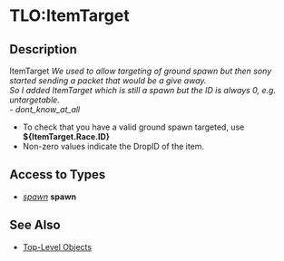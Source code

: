# TLO:ItemTarget

## Description

ItemTarget _We used to allow targeting of ground spawn but then sony started sending a packet that would be a give away._  
_So I added ItemTarget which is still a spawn but the ID is always 0, e.g. untargetable._  
_- dont\_know\_at\_all_

* To check that you have a valid ground spawn targeted, use **${ItemTarget.Race.ID}**
* Non-zero values indicate the DropID of the item.

## Access to Types

* [_spawn_](../data-types/datatype-spawn.md) **spawn**

## See Also

* [Top-Level Objects](./)


